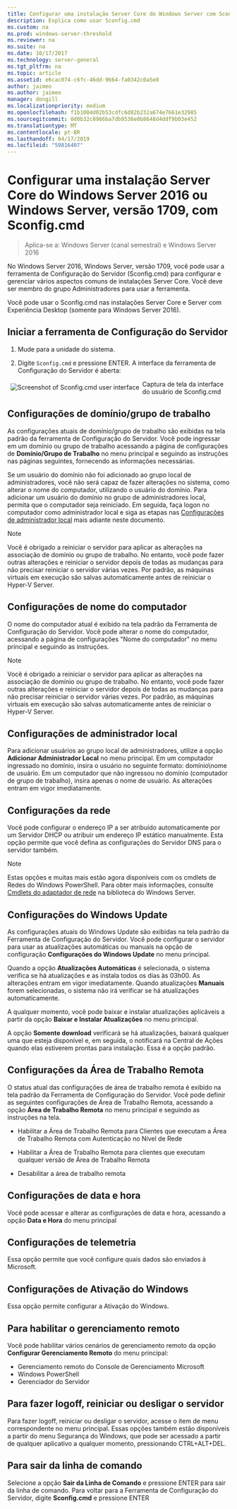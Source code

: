 ```yaml
---
title: Configurar uma instalação Server Core do Windows Server com Sconfig.cmd
description: Explica como usar Sconfig.cmd
ms.custom: na
ms.prod: windows-server-threshold
ms.reviewer: na
ms.suite: na
ms.date: 10/17/2017
ms.technology: server-general
ms.tgt_pltfrm: na
ms.topic: article
ms.assetid: e6cac074-c6fc-46dd-9664-fa0342c0a5e8
author: jaimeo
ms.author: jaimeo
manager: dongill
ms.localizationpriority: medium
ms.openlocfilehash: f1b1004d02b53cdfc6d82b232a674e7661e32985
ms.sourcegitcommit: 0d0b32c8986ba7db9536e0b8648d4ddf9b03e452
ms.translationtype: MT
ms.contentlocale: pt-BR
ms.lasthandoff: 04/17/2019
ms.locfileid: "59816407"
---
```

# <a name="configure-a-server-core-installation-of-windows-server-2016-or-windows-server-version-1709-with-sconfigcmd"></a>Configurar uma instalação Server Core do Windows Server 2016 ou Windows Server, versão 1709, com Sconfig.cmd
> Aplica-se a: Windows Server (canal semestral) e Windows Server 2016

No Windows Server 2016, Windows Server, versão 1709, você pode usar a ferramenta de Configuração do Servidor (Sconfig.cmd) para configurar e gerenciar vários aspectos comuns de instalações Server Core. Você deve ser membro do grupo Administradores para usar a ferramenta.  
  
Você pode usar o Sconfig.cmd nas instalações Server Core e Server com Experiência Desktop (somente para Windows Server 2016). 
  
## <a name="start-the-server-configuration-tool"></a>Iniciar a ferramenta de Configuração do Servidor  
  
1.  Mude para a unidade do sistema.  
  
2.  Digite `Sconfig.cmd` e pressione ENTER. A interface da ferramenta de Configuração do Servidor é aberta:  
  
 <img src="mainsconfigpage.png" style='float:left; padding:.5em;' alt="Screenshot of Sconfig.cmd user interface">  
Captura de tela da interface do usuário de Sconfig.cmd  
  
##  <a name="BKMK_Domainworkgroup"></a> Configurações de domínio/grupo de trabalho  
 As configurações atuais de domínio/grupo de trabalho são exibidas na tela padrão da ferramenta de Configuração do Servidor. Você pode ingressar em um domínio ou grupo de trabalho acessando a página de configurações de **Domínio/Grupo de Trabalho** no menu principal e seguindo as instruções nas páginas seguintes, fornecendo as informações necessárias.  
  
 Se um usuário do domínio não foi adicionado ao grupo local de administradores, você não será capaz de fazer alterações no sistema, como alterar o nome do computador, utilizando o usuário do domínio. Para adicionar um usuário do domínio no grupo de administradores local, permita que o computador seja reiniciado. Em seguida, faça logon no computador como administrador local e siga as etapas nas [Configurações de administrador local](assetId:///3c2f8ca4-6adc-4ebd-8daf-eb0de16c2c7d#BKMK_Localadministratorsettings) mais adiante neste documento.  
  
> [!NOTE]
>  Você é obrigado a reiniciar o servidor para aplicar as alterações na associação de domínio ou grupo de trabalho. No entanto, você pode fazer outras alterações e reiniciar o servidor depois de todas as mudanças para não precisar reiniciar o servidor várias vezes. Por padrão, as máquinas virtuais em execução são salvas automaticamente antes de reiniciar o Hyper-V Server.  
  
## <a name="computer-name-settings"></a>Configurações de nome do computador  
 O nome do computador atual é exibido na tela padrão da Ferramenta de Configuração do Servidor. Você pode alterar o nome do computador, acessando a página de configurações "Nome do computador" no menu principal e seguindo as instruções.  
  
> [!NOTE]
>  Você é obrigado a reiniciar o servidor para aplicar as alterações na associação de domínio ou grupo de trabalho. No entanto, você pode fazer outras alterações e reiniciar o servidor depois de todas as mudanças para não precisar reiniciar o servidor várias vezes. Por padrão, as máquinas virtuais em execução são salvas automaticamente antes de reiniciar o Hyper-V Server.  
  
##  <a name="BKMK_Localadministratorsettings"></a> Configurações de administrador local  
 Para adicionar usuários ao grupo local de administradores, utilize a opção **Adicionar Administrador Local** no menu principal. Em um computador ingressado no domínio, insira o usuário no seguinte formato: domínio\nome de usuário. Em um computador que não ingressou no domínio (computador de grupo de trabalho), insira apenas o nome de usuário. As alterações entram em vigor imediatamente.  
  
## <a name="network-settings"></a>Configurações da rede  
 Você pode configurar o endereço IP a ser atribuído automaticamente por um Servidor DHCP ou atribuir um endereço IP estático manualmente. Esta opção permite que você defina as configurações do Servidor DNS para o servidor também.  
  
> [!NOTE]
>  Estas opções e muitas mais estão agora disponíveis com os cmdlets de Redes do Windows PowerShell. Para obter mais informações, consulte [Cmdlets do adaptador de rede](https://technet.microsoft.com/library/jj134956.aspx) na biblioteca do Windows Server.  
  
## <a name="windows-update-settings"></a>Configurações do Windows Update  
 As configurações atuais do Windows Update são exibidas na tela padrão da Ferramenta de Configuração do Servidor. Você pode configurar o servidor para usar as atualizações automáticas ou manuais na opção de configuração **Configurações do Windows Update** no menu principal.  
  
 Quando a opção **Atualizações Automáticas** é selecionada, o sistema verifica se há atualizações e as instala todos os dias às 03h00. As alterações entram em vigor imediatamente. Quando atualizações **Manuais** forem selecionadas, o sistema não irá verificar se há atualizações automaticamente.  
  
 A qualquer momento, você pode baixar e instalar atualizações aplicáveis ​​a partir da opção **Baixar e Instalar Atualizações** no menu principal.

 A opção **Somente download** verificará se há atualizações, baixará qualquer uma que esteja disponível e, em seguida, o notificará na Central de Ações quando elas estiverem prontas para instalação. Essa é a opção padrão.  
  
## <a name="remote-desktop-settings"></a>Configurações da Área de Trabalho Remota  
 O status atual das configurações de área de trabalho remota é exibido na tela padrão da Ferramenta de Configuração do Servidor. Você pode definir as seguintes configurações de Área de Trabalho Remota, acessando a opção **Área de Trabalho Remota** no menu principal e seguindo as instruções na tela.  
  
-   Habilitar a Área de Trabalho Remota para Clientes que executam a Área de Trabalho Remota com Autenticação no Nível de Rede  
  
-   Habilitar a Área de Trabalho Remota para clientes que executam qualquer versão de Área de Trabalho Remota  
  
-   Desabilitar a área de trabalho remota  
  
## <a name="date-and-time-settings"></a>Configurações de data e hora  
 Você pode acessar e alterar as configurações de data e hora, acessando a opção **Data e Hora** do menu principal 

## <a name="telemetry-settings"></a>Configurações de telemetria
Essa opção permite que você configure quais dados são enviados à Microsoft.

## <a name="windows-activation-settings"></a>Configurações de Ativação do Windows
Essa opção permite configurar a Ativação do Windows.
  
## <a name="to-enable-remote-management"></a>Para habilitar o gerenciamento remoto  
Você pode habilitar vários cenários de gerenciamento remoto da opção **Configurar Gerenciamento Remoto** do menu principal:  
  
-   Gerenciamento remoto do Console de Gerenciamento Microsoft  
-   Windows PowerShell  
-   Gerenciador do Servidor  
  
## <a name="to-log-off-restart-or-shut-down-the-server"></a>Para fazer logoff, reiniciar ou desligar o servidor  
 Para fazer logoff, reiniciar ou desligar o servidor, acesse o item de menu correspondente no menu principal. Essas opções também estão disponíveis a partir do menu Segurança do Windows, que pode ser acessado a partir de qualquer aplicativo a qualquer momento, pressionando CTRL+ALT+DEL.  
  
## <a name="to-exit-to-the-command-line"></a>Para sair da linha de comando  
 Selecione a opção **Sair da Linha de Comando** e pressione ENTER para sair da linha de comando. Para voltar para a Ferramenta de Configuração do Servidor, digite **Sconfig.cmd** e pressione ENTER